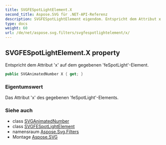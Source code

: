 ```yaml
---
title: SVGFESpotLightElement.X
second_title: Aspose.SVG für .NET-API-Referenz
description: SVGFESpotLightElement eigendom. Entspricht dem Attribut x auf dem gegebenen feSpotLightElement.
type: docs
weight: 60
url: /de/net/aspose.svg.filters/svgfespotlightelement/x/
---
```

## SVGFESpotLightElement.X property

Entspricht dem Attribut 'x' auf dem gegebenen 'feSpotLight'-Element.

```csharp
public SVGAnimatedNumber X { get; }
```

### Eigentumswert

Das Attribut 'x' des gegebenen 'feSpotLight'-Elements.

### Siehe auch

* class [SVGAnimatedNumber](../../../aspose.svg.datatypes/svganimatednumber/)
* class [SVGFESpotLightElement](../)
* namensraum [Aspose.Svg.Filters](../../svgfespotlightelement/)
* Montage [Aspose.SVG](../../../)


